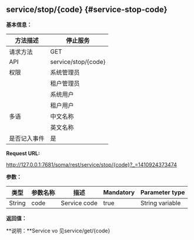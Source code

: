 ## service/stop/{code} {#service-stop-code}

**基本信息：**

| 方法描述 | 停止服务 |
| --- | --- |
| 请求方法 | GET |
| API | service/stop/{code} |
| 权限 | 系统管理员 | 是 |
|  | 租户管理员 | 是，（只能操作新增的启动的服务） |
|  | 系统用户 | 是 |
|  | 租户用户 | 是，（只能操作用户自己新增的启动的服务） |
| 多语 | 中文名称 | 停止服务 |
|  | 英文名称 | **Stopservice** |
| 是否记入事件 | 是 |

**Request URL:**

http://127.0.0.1:7681/soma/rest/service/stop/{code}?_=1410924373474

**参数：**

| **类型** | **参数名称** | **描述** | **Mandatory** | **Parameter type** |
| --- | --- | --- | --- | --- |
| String | code | Service code | true | String variable |

**返回值：**

**说明：**Service vo 见service/get/{code}